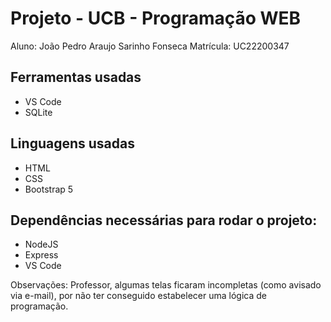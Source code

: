 ﻿# Projeto - UCB - Programação WEB
Aluno: João Pedro Araujo Sarinho Fonseca
Matrícula: UC22200347

## Ferramentas usadas
- VS Code
- SQLite

## Linguagens usadas
- HTML
- CSS
-  Bootstrap 5

## Dependências necessárias para rodar o projeto:
- NodeJS
- Express
- VS Code

Observações: Professor, algumas telas ficaram incompletas (como avisado via e-mail), por não ter conseguido estabelecer uma lógica de programação.
